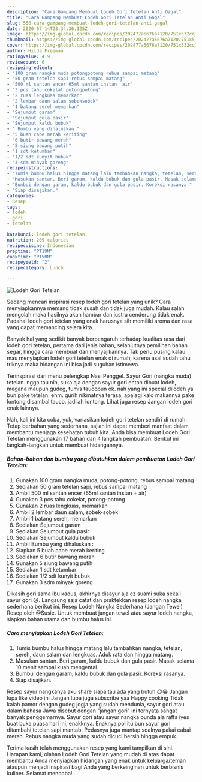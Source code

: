 ```yaml
---
description: "Cara Gampang Membuat Lodeh Gori Tetelan Anti Gagal"
title: "Cara Gampang Membuat Lodeh Gori Tetelan Anti Gagal"
slug: 556-cara-gampang-membuat-lodeh-gori-tetelan-anti-gagal
date: 2020-07-14T23:34:36.125Z
image: https://img-global.cpcdn.com/recipes/202477a5676a7120/751x532cq70/lodeh-gori-tetelan-foto-resep-utama.jpg
thumbnail: https://img-global.cpcdn.com/recipes/202477a5676a7120/751x532cq70/lodeh-gori-tetelan-foto-resep-utama.jpg
cover: https://img-global.cpcdn.com/recipes/202477a5676a7120/751x532cq70/lodeh-gori-tetelan-foto-resep-utama.jpg
author: Hilda Freeman
ratingvalue: 4.9
reviewcount: 6
recipeingredient:
- "100 gram nangka muda potongpotong rebus sampai matang"
- "50 gram tetelan sapi rebus sampai matang"
- "500 ml santan encer 65ml santan instan  air"
- "3 pcs tahu cokelat potongpotong"
- "2 ruas lengkuas memarkan"
- "2 lembar daun salam sobeksobek"
- "1 batang sereh memarkan"
- "Sejumput garam"
- "Sejumput gula pasir"
- "Sejumput kaldu bubuk"
- " Bumbu yang dihaluskan "
- "5 buah cabe merah keriting"
- "6 butir bawang merah"
- "5 siung bawang putih"
- "1 sdt ketumbar"
- "1/2 sdt kunyit bubuk"
- "3 sdm minyak goreng"
recipeinstructions:
- "Tumis bumbu halus hingga matang lalu tambahkan nangka, tetelan, sereh, daun salam dan lengkuas. Aduk rata dan hingga matang."
- "Masukan santan. Beri garam, kaldu bubuk dan gula pasir. Masak selama 10 menit sampai kuah mengental."
- "Bumbui dengan garam, kaldu bubuk dan gula pasir. Koreksi rasanya."
- "Siap disajikan."
categories:
- Resep
tags:
- lodeh
- gori
- tetelan

katakunci: lodeh gori tetelan 
nutrition: 209 calories
recipecuisine: Indonesian
preptime: "PT19M"
cooktime: "PT50M"
recipeyield: "2"
recipecategory: Lunch

---
```



![Lodeh Gori Tetelan](https://img-global.cpcdn.com/recipes/202477a5676a7120/751x532cq70/lodeh-gori-tetelan-foto-resep-utama.jpg)

Sedang mencari inspirasi resep lodeh gori tetelan yang unik? Cara menyiapkannya memang tidak susah dan tidak juga mudah. Kalau salah mengolah maka hasilnya akan hambar dan justru cenderung tidak enak. Padahal lodeh gori tetelan yang enak harusnya sih memiliki aroma dan rasa yang dapat memancing selera kita.

Banyak hal yang sedikit banyak berpengaruh terhadap kualitas rasa dari lodeh gori tetelan, pertama dari jenis bahan, selanjutnya pemilihan bahan segar, hingga cara membuat dan menyajikannya. Tak perlu pusing kalau mau menyiapkan lodeh gori tetelan enak di rumah, karena asal sudah tahu triknya maka hidangan ini bisa jadi suguhan istimewa.

Terinspirasi dari menu pelengkap Nasi Penggel. Sayur Gori (nangka muda) tetelan. ngga tau nih, suka aja dengan sayur gori entah dibuat lodeh, megana maupun gudeg, tumis taucopun ok. nah yang ini special dilodeh ya bun pake tetelan. ehm. gurih nikmatnya terasa, apalagi kalo makannya pake lontong disambal tauco. jadilah lontong. Lihat juga resep Jangan lodeh gori enak lainnya.


Nah, kali ini kita coba, yuk, variasikan lodeh gori tetelan sendiri di rumah. Tetap berbahan yang sederhana, sajian ini dapat memberi manfaat dalam membantu menjaga kesehatan tubuh kita. Anda bisa membuat Lodeh Gori Tetelan menggunakan 17 bahan dan 4 langkah pembuatan. Berikut ini langkah-langkah untuk membuat hidangannya.

<!--inarticleads1-->

##### Bahan-bahan dan bumbu yang dibutuhkan dalam pembuatan Lodeh Gori Tetelan:

1. Gunakan 100 gram nangka muda, potong-potong, rebus sampai matang
1. Sediakan 50 gram tetelan sapi, rebus sampai matang
1. Ambil 500 ml santan encer (65ml santan instan + air)
1. Gunakan 3 pcs tahu cokelat, potong-potong
1. Gunakan 2 ruas lengkuas, memarkan
1. Ambil 2 lembar daun salam, sobek-sobek
1. Ambil 1 batang sereh, memarkan
1. Sediakan Sejumput garam
1. Sediakan Sejumput gula pasir
1. Sediakan Sejumput kaldu bubuk
1. Ambil  Bumbu yang dihaluskan :
1. Siapkan 5 buah cabe merah keriting
1. Sediakan 6 butir bawang merah
1. Gunakan 5 siung bawang putih
1. Sediakan 1 sdt ketumbar
1. Sediakan 1/2 sdt kunyit bubuk
1. Gunakan 3 sdm minyak goreng


Dikasih gori sama ibu kadus, akhirnya disayur aja cz suami suka sekali sayur gori 😘. Langsung saja catat dan praktekkan resep lodeh nangka sederhana berikut ini. Resep Lodeh Nangka Sederhana (Jangan Tewel) Resep oleh @Susie. Untuk membuat jangan tewel atau sayur lodeh nangka, siapkan bahan utama dan bumbu halus ini. 

<!--inarticleads2-->

##### Cara menyiapkan Lodeh Gori Tetelan:

1. Tumis bumbu halus hingga matang lalu tambahkan nangka, tetelan, sereh, daun salam dan lengkuas. Aduk rata dan hingga matang.
1. Masukan santan. Beri garam, kaldu bubuk dan gula pasir. Masak selama 10 menit sampai kuah mengental.
1. Bumbui dengan garam, kaldu bubuk dan gula pasir. Koreksi rasanya.
1. Siap disajikan.


Resep sayur nangkanya aku share siapa tau ada yang butuh 😊😀 Jangan lupa like video ini Jangan lupa juga subscribe yaa Happy cooking Tidak kalah pamor dengan gudeg jogja yang sudah mendunia, sayur gori atau dalam bahasa Jawa disebut dengan &#34;jangan gori&#34; ini ternyata sangat banyak penggemarnya. Sayur gori atau sayur nangka bunda ala raffa iyes buat buka puasa hari ini, enakknya. Enaknya pol itu bun sayur gori ditambahi tetelan sapi mantab. Pedasnya juga mantap soalnya pakai cabai merah. Rebus nangka muda yang sudah dicuci bersih hingga empuk. 

Terima kasih telah menggunakan resep yang kami tampilkan di sini. Harapan kami, olahan Lodeh Gori Tetelan yang mudah di atas dapat membantu Anda menyiapkan hidangan yang enak untuk keluarga/teman ataupun menjadi inspirasi bagi Anda yang berkeinginan untuk berbisnis kuliner. Selamat mencoba!
